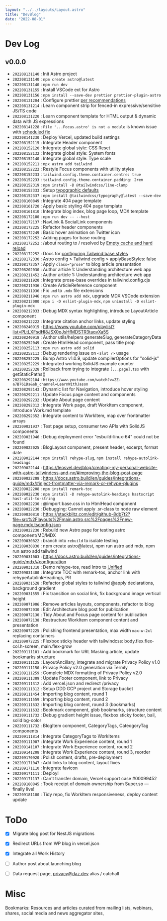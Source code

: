 ```yaml
---
layout: "../../layouts/Layout.astro"
title: "DevBlog"
date: "2022-08-01"
---
```


# Dev Log

## v0.0.0

- `202208131140` : Init Astro project
- `202208131140` : `npm create astro@latest`
- `202208131140` : `npm run dev`
- `202208131155` : Install VSCode ext for Astro
- `202208131156` : `npm install --save-dev prettier prettier-plugin-astro`
- `202208131204` : Configure prettier [per recommendations](https://github.com/withastro/prettier-plugin-astro#using-in-vs-code)
- `202208131214` : Learn component strip for fenced-in expressive/sensitive JS/TS code
- `202208131220` : Learn component template for HTML output & dynamic data with JS expressions
- `202208141228` : `File '...Focus.astro' is not a module` is known issue with [scheduled fix](https://github.com/withastro/language-tools/pull/335)
- `202208141230` : Deploy Vercel, updated build settings
- `202208152115` : Integrate Header component
- `202208152120` : Integrate global style: CSS Reset
- `202208152132` : Integrate global style: System fonts
- `202208152140` : Integrate global style: Type scale
- `202208152211` : `npx astro add tailwind`
- `202208152222` : Restyle Focus components with utility styles
- `202208152233` : `tailwind.config.theme.container.centre: true`
- `202208152233` : `tailwind.config.theme.container.padding: 2rem`
- `202208152319` : `npm install -D @tailwindcss/line-clamp`
- `202208152333` : Setup [typographic defaults](https://www.themes.dev/blog/typographic-defaults-in-tailwind-css/)
- `202208152337` : `npm install @tailwindcss/typography@latest --save-dev`
- `202208160849` : Integrate 404 page template
- `202208161720` : Apply basic styling 404 page template
- `202208161810` : Integrate blog index, blog page loop, MDX template
- `202208172100` : `npm run dev -- --host`
- `202208172137` : NavLink & SocialLink components
- `202208172225` : Refactor header components
- `202208172249` : Basic hover animation on Twitter icon
- `202208172252` : Adding pages for base routing
- `202208172252` : /about routing to / resolved by [Empty cache and hard reload](https://superuser.com/a/869739)
- `202208172252` : Docs for [configuring Tailwind base styles](https://docs.astro.build/en/guides/integrations-guide/tailwind/#configapplybasestyles)
- `202208172330` : Astro config > Tailwind config > applyBaseStyles: false
- `202208172357` : Apply `class="prose"` to blog article presentation
- `202208202030` : Author article 1: Understanding architecture web app
- `202208211452` : Author article 1: Understanding architecture web app
- `202208211920` : Integrate prose-base overrides in tailwind.config.cjs
- `202208211936` : Create ArticleReference component
- `202208211936` : Fix `.md` to `.mdx` file extensions
- `202208211946` : `npm run astro add mdx`, upgrade MDX VSCode extension
- `202208212000` : `npm i -D eslint-plugin-mdx`, `npm uninstall -D eslint-plugin-mdx`
- `202208212033` : Debug MDX syntax highlighting, introduce LayoutArticle component
- `202208212222` : Integrate citation anchor links, update styling
- `202208240915` : https://www.youtube.com/playlist?list=PLtLXFsdHI8JSX0qJsHfMDSTR3taqvXa5S
- `202208240918` : Author utils/helpers generateSlug, generateCategoryData
- `202208252049` : Create HtmlHead component, pass title prop
- `202208252113` : `npm run astro add solid`
- `202208252113` : Debug rendering issue on `<slot />` usage
- `202208252225` : Bump Astro v1.0.9, update compilerOptions for "solid-js"
- `202208252229` : Integrated working SolidJS example counter
- `202208252328` : Rollback from trying to integrate `[...page].tsx` with getStaticPaths()
- `202208292104` : `https://www.youtube.com/watch?v=ZZ-a7B761Ds&ab_channel=LearnWithJason`
- `202208292143` : Dynamic list for Navigation, introduce hover styling
- `202208292211` : Update Focus page content and components
- `202208292232` : Update About page content
- `202208292312` : Integrate Work page, draft WorkItem component, introduce Work.md template
- `202208292352` : Integrate content to WorkItem, map over frontmatter arrays
- `202209021937` : Test page setup, consumer two APIs with SolidJS components
- `202209021946` : Debug deployment error "esbuild-linux-64" could not be found
- `202209022025` : BlogLayout component, present header, excerpt, format date
- `202209022144` : `npm install rehype-slug`, `npm install rehype-autolink-headings`
- `202209022144` : https://leosvel.dev/blog/creating-my-personal-website-with-astro-tailwindcss-and-nx/#improving-the-blog-post-page
- `202209022208` : https://docs.astro.build/en/guides/integrations-guide/mdx/#inject-frontmatter-via-remark-or-rehype-plugins
- `202209022208` : `npm install remark-toc`
- `202209022230` : `npm install -D rehype-autolink-headings hastscript hast-util-to-string`
- `202209022230` : @import base.css in to HtmlHead component
- `202209022230` : Debugging: Cannot apply .sr-class to node raw element
- `202209030810` : https://stackblitz.com/edit/github-8db7t2?file=src%2Flayouts%2Fmain.astro,src%2Fpages%2Fnew-page.mdx,tsconfig.json
- `202209022230` : Rebuild new Astro page for testing astro component/MD/MDX
- `202209030822` : branch into `rebuild` to isolate testing
- `202209030830` : npm create astro@latest, npm run astro add mdx, npm run astro add tailwind
- `202209031003` : https://docs.astro.build/en/guides/integrations-guide/mdx/#configuration
- `202209031310` : Demo rehype-tos, read Intro to [Unified](https://unifiedjs.com/learn/guide/introduction-to-unified/)
- `202209031400` : Integrate TOC with remark-tos, anchor link with rehypeAutolinkHeadings, PR
- `202209031528` : Refactor global styles to tailwind @apply declarations, background gradient
- `202209031555` : Fix transition on social link, fix background image vertical height
- `202209071906` : Remove articles layouts, components, refactor to blog
- `202209072030` : Edit Architecture blog post for publication
- `202209072130` : Tidy About and Focus page content for publication
- `202209072138` : Restructure WorkItem component content and presentation
- `202209072225` : Polishing frontend presentation, max width `max-w-2xl` replacing containers
- `202209072225` : Flexbox sticky header with tailwindcss: body.flex.flex-col.h-screen, main.flex-grow
- `202209111101` : Add bookmark for URL Masking article, update bookmarks structure
- `202209111125` : LayoutAncillary, integrate and migrate Privacy Policy v1.0
- `202209111150` : Privacy Policy v2.0 generation via Termly
- `202209111259` : Complete MDX formatting of Privacy Policy v2.0
- `202209111309` : Update Footer component, link to Privacy
- `202209111312` : Add vercel.json and redirect /privacy
- `202209111312` : Setup DDD GCP project and Storage bucket
- `202209111454` : Importing blog content, round 1
- `202209111559` : Importing blog content, round 2
- `202209111632` : Importing blog content, round 3 (bookmarks)
- `202209111632` : Bookmark component, glob bookmarks, structure content
- `202209111732` : Debug gradient height issue, flexbox sticky footer, bail, solid bg-color
- `202209111732` : BlogItem component, CategoryTags, CateogoryTag components
- `202209111814` : Integrate CategoryTags to WorkItems
- `202209111907` : Integrate Work Experience content, round 1
- `202209141107` : Integrate Work Experience content, round 2
- `202209141208` : Integrate Work Experience content, round 3, reorder
- `202209170920` : Polish content, drafts, pre-deployment
- `202209171047` : Add links to blog content, layout fixes
- `202209171110` : Integrate favicon
- `202209171111` : Deploy!
- `202209171137` : Can't transfer domain, Vercel support case #00099452
- `202209180845` : Took receipt of domain ownership from Super.so — finally live!
- `202209181100` : Tidy repo, fix WorkItem responsiveness, deploy content update


# ToDo

- [x] Migrate blog post for NestJS migrations
- [x] Redirect URLs from WP blog in vercel.json
- [x] Integrate all Work History
- [ ] Author post about launching blog
- [ ] Data request page, privacy@daz.dev alias / catchall




# Misc

Bookmarks: Resources and articles curated from mailing lists, webinars, shares, social media and news aggregator sites,